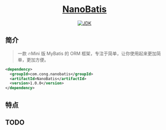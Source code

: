 <h1 align="center"><a href="https://github.com/lhccong/NanoBatis" target="_blank">NanoBatis</a></h1>
<p align="center">
  <a href="https://www.oracle.com/technetwork/java/javase/downloads/index.html" target="_blank"><img alt="JDK" src="https://img.shields.io/badge/JDK-1.8.0_162-orange.svg"/></a>
</p>

## 简介

> 一款 🔥Mini 版 MyBatis 的 ORM 框架，专注于简单，让你使用起来更加简单，更加方便。

```xml
<dependency>
  <groupId>com.cong.nanobatis</groupId>
  <artifactId>NanoBatis</artifactId>
  <version>1.0.0</version>
</dependency>
```

## 特点



## TODO

